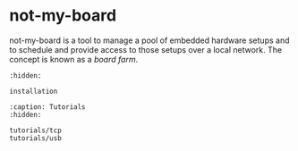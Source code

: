 # not-my-board

not-my-board is a tool to manage a pool of embedded hardware setups and to
schedule and provide access to those setups over a local network. The concept
is known as a *board farm*.

```{toctree}
:hidden:

installation
```

```{toctree}
:caption: Tutorials
:hidden:

tutorials/tcp
tutorials/usb
```
